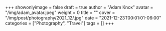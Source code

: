 +++
showonlyimage = false
draft = true
author = "Adam Knox"
avatar = "/img/adam_avatar.jpeg"
weight = 0
title = ""
cover = "/img/post/photography/2021_12/.jpg"
date = "2021-12-23T00:01:01-06:00"
categories = ["Photography", "Travel"]
tags = []
+++
<!--more-->
